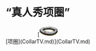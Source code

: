 # “真人秀项圈”  
<div style="display:inline-block"><div class="gamedatalist" style="text-align:center;min-width:150px;min-height:0px;"><div style="text-align:center;">[<div style="width:50px;display:inline-block;text-align:center"><img decoding="async" src="../wiki/Sprite/Collar.png" href="a.md" style="max-width:50px;max-height:50px;"></div><br>[项圈](CollarTV.md)](CollarTV.md)</div></div></div>  
  
